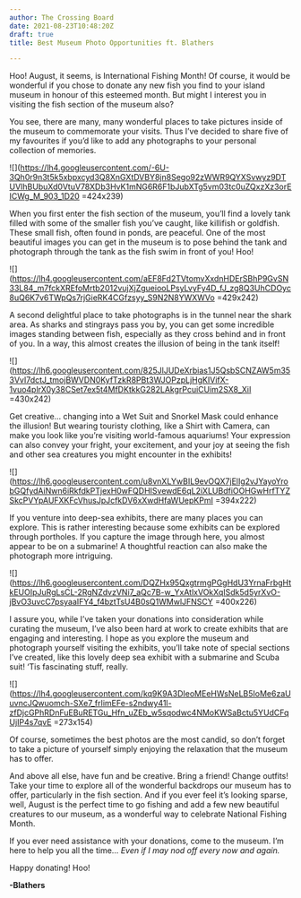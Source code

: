 ```yaml
---
author: The Crossing Board
date: 2021-08-23T10:48:20Z
draft: true
title: Best Museum Photo Opportunities ft. Blathers

---
```

Hoo! August, it seems, is International Fishing Month! Of course, it would be wonderful if you chose to donate any new fish you find to your island museum in honour of this esteemed month. But might I interest you in visiting the fish section of the museum also?

You see, there are many, many wonderful places to take pictures inside of the museum to commemorate your visits. Thus I’ve decided to share five of my favourites if you’d like to add any photographs to your personal collection of memories.

![](https://lh4.googleusercontent.com/-6U-3Qh0r9n3t5k5xbpxcyd3Q8XnGXtDVBY8jn8Sego92zWWR9QYXSvwyz9DTUVIhBUbuXd0VtuV78XDb3HvK1mNG6R6F1bJubXTg5vm03tc0uZQxzXz3orEICWg_M_903_1D20 =424x239)

When you first enter the fish section of the museum, you’ll find a lovely tank filled with some of the smaller fish you’ve caught, like killifish or goldfish. These small fish, often found in ponds, are peaceful. One of the most beautiful images you can get in the museum is to pose behind the tank and photograph through the tank as the fish swim in front of you! Hoo!

![](https://lh4.googleusercontent.com/aEF8Fd2TVtomvXxdnHDErSBhP9GvSN33L84_m7fckXREfoMrtb2012vujXjZgueiooLPsyLvyFy4D_fJ_zg8Q3UhCDOyc8uQ6K7v6TWpQs7rjGieRK4CGfzsyy_S9N2N8YWXWVo =429x242)

A second delightful place to take photographs is in the tunnel near the shark area. As sharks and stingrays pass you by, you can get some incredible images standing between fish, especially as they cross behind and in front of you. In a way, this almost creates the illusion of being in the tank itself!

![](https://lh6.googleusercontent.com/825JlJUDeXrbias1J5QsbSCNZAW5m353VvI7dctJ_tmojBWVDN0KyfTzkR8PBt3WJOPzpLjHgKIVifX-1vuo4plrX0y38CSet7ex5t4MfDKtkkG282LAkgrPcuiCUim2SX8_XiI =430x242)

Get creative… changing into a Wet Suit and Snorkel Mask could enhance the illusion! But wearing touristy clothing, like a Shirt with Camera, can make you look like you’re visiting world-famous aquariums! Your expression can also convey your fright, your excitement, and your joy at seeing the fish and other sea creatures you might encounter in the exhibits!

![](https://lh6.googleusercontent.com/u8vnXLYwBIL9evOQX7jElIg2vJYayoYrobGQfydAiNwn6iRkfdkPTjexH0wFQDHISvewdE6qL2iXLUBdfiOOHGwHrfTYZSkcPVYpAUFXKFcVhusJpJcfkDV6xXwdHfaWUepKPmI =394x222)

If you venture into deep-sea exhibits, there are many places you can explore. This is rather interesting because some exhibits can be explored through portholes. If you capture the image through here, you almost appear to be on a submarine! A thoughtful reaction can also make the photograph more intriguing.

![](https://lh6.googleusercontent.com/DQZHx95QxgtrmgPGgHdU3YrnaFrbgHtkEUOIpJuRgLsCL-2RgNZdvzVNi7_aQc7B-w_YxAtlxVOkXqISdk5d5yrXvO-jBvO3uvcC7psyaaIFY4_f4bztTsU4B0sQ1WMwlJFNSCY =400x226)

I assure you, while I’ve taken your donations into consideration while curating the museum, I’ve also been hard at work to create exhibits that are engaging and interesting. I hope as you explore the museum and photograph yourself visiting the exhibits, you’ll take note of special sections I’ve created, like this lovely deep sea exhibit with a submarine and Scuba suit! ‘Tis fascinating stuff, really.

![](https://lh4.googleusercontent.com/kq9K9A3DIeoMEeHWsNeLB5IoMe6zaUuvncJQwuomch-SXe7_frIimEFe-s2ndwy41l-zfDjcGPhRDnFuEBuRETGu_Hfn_uZEb_w5sqodwc4NMoKWSaBctu5YUdCFqUjIP4s7qvE =273x154)

Of course, sometimes the best photos are the most candid, so don’t forget to take a picture of yourself simply enjoying the relaxation that the museum has to offer.

And above all else, have fun and be creative. Bring a friend! Change outfits! Take your time to explore all of the wonderful backdrops our museum has to offer, particularly in the fish section. And if you ever feel it’s looking sparse, well, August is the perfect time to go fishing and add a few new beautiful creatures to our museum, as a wonderful way to celebrate National Fishing Month.

If you ever need assistance with your donations, come to the museum. I’m here to help you all the time… _Even if I may nod off every now and again._

Happy donating! Hoo!

**-Blathers**